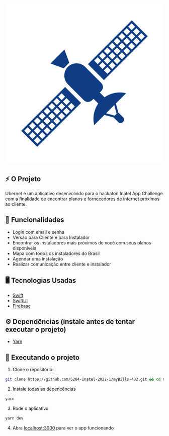 <h1 align="center">
  <img src="Ubernet/Assets.xcassets/logo.imageset/ubernet.png"/> 
</h1>

## ⚡️ O Projeto
  Ubernet é um aplicativo desenvolvido para o hackaton Inatel App Challenge com a finalidade de encontrar planos e fornecedores de internet próximos ao cliente.
## 🎯 Funcionalidades
 - Login com email e senha 
 - Versão para Cliente e para Instalador
 - Encontrar os instaladores mais próximos de você com seus planos disponíveis
 - Mapa com todos os instaladores do Brasil
 - Agendar uma instalação
 - Realizar comunicação entre cliente e instalador
  
## 🖥️ Tecnologias Usadas
 - [Swift](https://www.apple.com/br/swift/)
 - [SwiftUI](https://developer.apple.com/xcode/swiftui/)
 - [Firebase](https://firebase.google.com/?hl=pt)

## ⚙️ Dependências (instale antes de tentar executar o projeto)
 - [Yarn](https://yarnpkg.com/)
 
## 🚀️ Executando o projeto

1. Clone o repositório: 

```bash
git clone https://github.com/S204-Inatel-2022-1/myBills-402.git && cd myBills-402
```
2. Instale todas as depencências

```bash
yarn
```
3. Rode o aplicativo
```bash
yarn dev
```
4. Abra [localhost:3000](http://localhost:3000) para ver o app funcionando

